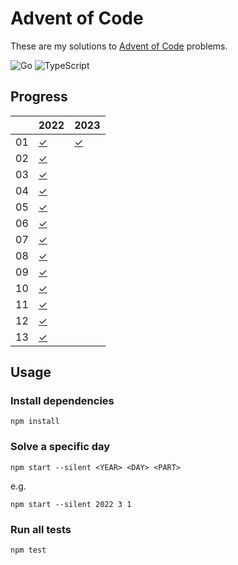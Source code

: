 # Advent of Code

These are my solutions to [Advent of Code](https://adventofcode.com) problems.

![Go](https://github.com/sunilbpandey/advent-of-code/actions/workflows/go.yml/badge.svg)
![TypeScript](https://github.com/sunilbpandey/advent-of-code/actions/workflows/ts.yml/badge.svg)

## Progress

|    | 2022            | 2023            |
|----| --------------- |---------------- |
| 01 | [✓](2022/day01) | [✓](2023/day01) |
| 02 | [✓](2022/day02) | |
| 03 | [✓](2022/day03) | |
| 04 | [✓](2022/day04) | |
| 05 | [✓](2022/day05) | |
| 06 | [✓](2022/day06) | |
| 07 | [✓](2022/day07) | |
| 08 | [✓](2022/day08) | |
| 09 | [✓](2022/day09) | |
| 10 | [✓](2022/day10) | |
| 11 | [✓](2022/day11) | |
| 12 | [✓](2022/day12) | |
| 13 | [✓](2022/day13) | |

## Usage
### Install dependencies
```
npm install
```

### Solve a specific day
```
npm start --silent <YEAR> <DAY> <PART>
```

e.g.
```
npm start --silent 2022 3 1
```

### Run all tests
```
npm test
```
